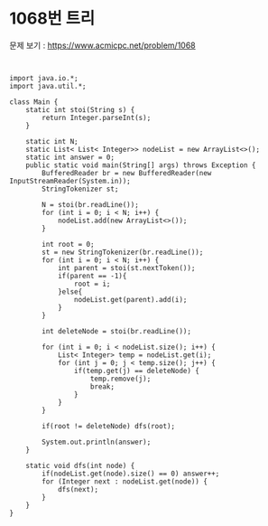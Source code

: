 # 1068번 트리

문제 보기 : <https://www.acmicpc.net/problem/1068>

<pre><code>

import java.io.*;
import java.util.*;

class Main {
    static int stoi(String s) {
        return Integer.parseInt(s);
    }

    static int N;
    static List< List< Integer>> nodeList = new ArrayList<>();
    static int answer = 0;
    public static void main(String[] args) throws Exception {
        BufferedReader br = new BufferedReader(new InputStreamReader(System.in));
        StringTokenizer st;

        N = stoi(br.readLine());
        for (int i = 0; i < N; i++) {
            nodeList.add(new ArrayList<>());
        }

        int root = 0;
        st = new StringTokenizer(br.readLine());
        for (int i = 0; i < N; i++) {
            int parent = stoi(st.nextToken());
            if(parent == -1){
                root = i;
            }else{
                nodeList.get(parent).add(i);
            }
        }

        int deleteNode = stoi(br.readLine());

        for (int i = 0; i < nodeList.size(); i++) {
            List< Integer> temp = nodeList.get(i);
            for (int j = 0; j < temp.size(); j++) {
                if(temp.get(j) == deleteNode) {
                    temp.remove(j);
                    break;
                }
            }
        }

        if(root != deleteNode) dfs(root);

        System.out.println(answer);
    }

    static void dfs(int node) {
        if(nodeList.get(node).size() == 0) answer++;
        for (Integer next : nodeList.get(node)) {
            dfs(next);
        }
    }
}

</code></pre>